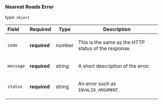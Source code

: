 <!--- This is a generated file, do not edit! -->
<!--- [START maps_http_schema_nearestroadserror] -->
<h3 class="schema-object" id="NearestRoadsError">Nearest Roads Error</h3>

type: `object`

| Field     | Required     | Type   | Description                                                                                                |
| :-------- | ------------ | ------ | ---------------------------------------------------------------------------------------------------------- |
| `code`    | **required** | number | <div class="nonref-property-description"><p>This is the same as the HTTP status of the response.</p></div> |
| `message` | **required** | string | <div class="nonref-property-description"><p>A short description of the error.</p></div>                    |
| `status`  | **required** | string | <div class="nonref-property-description"><p>An error such as <code>INVALID_ARGUMENT</code>.</p></div>      |

<!--- [END maps_http_schema_nearestroadserror] -->
